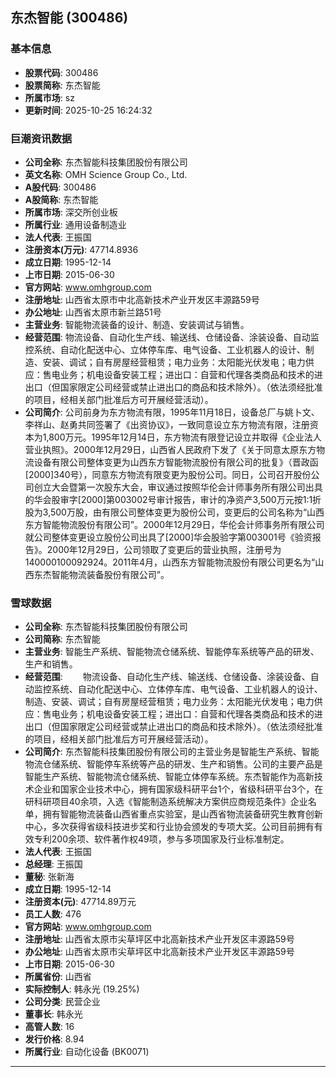 ## 东杰智能 (300486)

### 基本信息

- **股票代码**: 300486
- **股票简称**: 东杰智能
- **所属市场**: sz
- **更新时间**: 2025-10-25 16:24:32

### 巨潮资讯数据

- **公司全称**: 东杰智能科技集团股份有限公司
- **英文名称**: OMH Science Group Co., Ltd.
- **A股代码**: 300486
- **A股简称**: 东杰智能
- **所属市场**: 深交所创业板
- **所属行业**: 通用设备制造业
- **法人代表**: 王振国
- **注册资本(万元)**: 47714.8936
- **成立日期**: 1995-12-14
- **上市日期**: 2015-06-30
- **官方网站**: www.omhgroup.com
- **注册地址**: 山西省太原市中北高新技术产业开发区丰源路59号
- **办公地址**: 山西省太原市新兰路51号
- **主营业务**: 智能物流装备的设计、制造、安装调试与销售。
- **经营范围**: 物流设备、自动化生产线、输送线、仓储设备、涂装设备、自动监控系统、自动化配送中心、立体停车库、电气设备、工业机器人的设计、制造、安装、调试；自有房屋经营租赁；电力业务：太阳能光伏发电；电力供应：售电业务；机电设备安装工程；进出口：自营和代理各类商品和技术的进出口（但国家限定公司经营或禁止进出口的商品和技术除外）。（依法须经批准的项目，经相关部门批准后方可开展经营活动）。
- **公司简介**: 公司前身为东方物流有限，1995年11月18日，设备总厂与姚卜文、李祥山、赵勇共同签署了《出资协议》，一致同意设立东方物流有限，注册资本为1,800万元。1995年12月14日，东方物流有限登记设立并取得《企业法人营业执照》。2000年12月29日，山西省人民政府下发了《关于同意太原东方物流设备有限公司整体变更为山西东方智能物流股份有限公司的批复》（晋政函[2000]340号），同意东方物流有限变更为股份公司。同日，公司召开股份公司创立大会暨第一次股东大会，审议通过按照华伦会计师事务所有限公司出具的华会股审字[2000]第003002号审计报告，审计的净资产3,500万元按1:1折股为3,500万股，由有限公司整体变更为股份公司，变更后的公司名称为“山西东方智能物流股份有限公司”。2000年12月29日，华伦会计师事务所有限公司就公司整体变更设立股份公司出具了[2000]华会股验字第003001号《验资报告》。2000年12月29日，公司领取了变更后的营业执照，注册号为140000100092924。2011年4月，山西东方智能物流股份有限公司更名为“山西东杰智能物流装备股份有限公司”。

### 雪球数据

- **公司全称**: 东杰智能科技集团股份有限公司
- **公司简称**: 东杰智能
- **主营业务**: 智能生产系统、智能物流仓储系统、智能停车系统等产品的研发、生产和销售。
- **经营范围**: 　　物流设备、自动化生产线、输送线、仓储设备、涂装设备、自动监控系统、自动化配送中心、立体停车库、电气设备、工业机器人的设计、制造、安装、调试；自有房屋经营租赁；电力业务：太阳能光伏发电；电力供应：售电业务；机电设备安装工程；进出口：自营和代理各类商品和技术的进出口（但国家限定公司经营或禁止进出口的商品和技术除外）。（依法须经批准的项目，经相关部门批准后方可开展经营活动）。
- **公司简介**: 东杰智能科技集团股份有限公司的主营业务是智能生产系统、智能物流仓储系统、智能停车系统等产品的研发、生产和销售。公司的主要产品是智能生产系统、智能物流仓储系统、智能立体停车系统。东杰智能作为高新技术企业和国家企业技术中心，拥有国家级科研平台1个，省级科研平台3个，在研科研项目40余项，入选《智能制造系统解决方案供应商规范条件》企业名单，拥有智能物流装备山西省重点实验室，是山西省物流装备研究生教育创新中心，多次获得省级科技进步奖和行业协会颁发的专项大奖。公司目前拥有有效专利200余项、软件著作权49项，参与多项国家及行业标准制定。
- **法人代表**: 王振国
- **总经理**: 王振国
- **董秘**: 张新海
- **成立日期**: 1995-12-14
- **注册资本(元)**: 47714.89万元
- **员工人数**: 476
- **官方网站**: www.omhgroup.com
- **注册地址**: 山西省太原市尖草坪区中北高新技术产业开发区丰源路59号
- **办公地址**: 山西省太原市尖草坪区中北高新技术产业开发区丰源路59号
- **上市日期**: 2015-06-30
- **所属省份**: 山西省
- **实际控制人**: 韩永光 (19.25%)
- **公司分类**: 民营企业
- **董事长**: 韩永光
- **高管人数**: 16
- **发行价格**: 8.94
- **所属行业**: 自动化设备 (BK0071)

---
